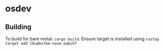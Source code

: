 # osdev

## Building
To build for bare metal: `cargo build`. Ensure target is installed using `rustup target add thumbv7em-none-eabihf`